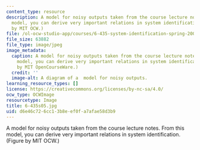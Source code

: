 ```yaml
---
content_type: resource
description: A model for noisy outputs taken from the course lecture notes. From this
  model, you can derive very important relations in system identification. (Figure
  by MIT OCW.)
file: /ol-ocw-studio-app/courses/6-435-system-identification-spring-2005/d6e46c726cc13b8eef0fa7afae58d3b9_6-435s05.jpg
file_size: 63882
file_type: image/jpeg
image_metadata:
  caption: A model for noisy outputs taken from the course lecture notes. From this
    model, you can derive very important relations in system identification. (Figure
    by MIT OpenCourseWare.)
  credit: ''
  image-alt: A diagram of a  model for noisy outputs.
learning_resource_types: []
license: https://creativecommons.org/licenses/by-nc-sa/4.0/
ocw_type: OCWImage
resourcetype: Image
title: 6-435s05.jpg
uid: d6e46c72-6cc1-3b8e-ef0f-a7afae58d3b9
---
```

A model for noisy outputs taken from the course lecture notes. From this model, you can derive very important relations in system identification. (Figure by MIT OCW.)